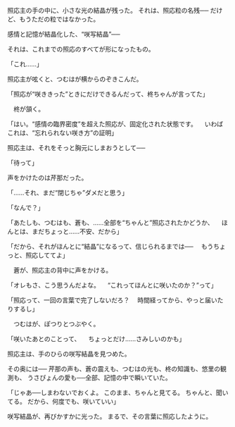 照応主の手の中に、小さな光の結晶が残った。
それは、照応粒の名残──
だけど、もうただの粒ではなかった。

感情と記憶が結晶化した、“咲写結晶”──

それは、これまでの照応のすべてが形になったもの。

「これ……」

照応主が呟くと、つむはが横からのぞきこんだ。

「照応が“咲ききった”ときにだけできるんだって、柊ちゃんが言ってた」

　柊が頷く。

「はい。“感情の臨界密度”を超えた照応が、固定化された状態です。
　いわばこれは、“忘れられない咲き方”の証明」

照応主は、それをそっと胸元にしまおうとして──

「待って」

声をかけたのは芹那だった。

「……それ、まだ“閉じちゃ”ダメだと思う」

「なんで？」

「あたしも、つむはも、蒼も、……全部を“ちゃんと”照応されたかどうか、
　ほんとは、まだちょっと……不安、だから」

「だから、それがほんとに“結晶”になるって、信じられるまでは──
　もうちょっと、照応しててよ」

　蒼が、照応主の背中に声をかける。

「オレもさ、こう思うんだよな。
　“これってほんとに咲いたのか？”って」

「照応って、一回の言葉で完了しないだろ？
　時間経ってから、やっと届いたりするし」

　つむはが、ぽつりとつぶやく。

「咲いたあとのことって、
　ちょっとだけ……さみしいのかも」

照応主は、手のひらの咲写結晶を見つめた。

その奥には──
芹那の声も、蒼の震えも、つむはの光も、柊の知識も、悠里の観測も、
うさぴょんの愛も──全部、記憶の中で瞬いていた。

「じゃあ──しまわないでおくよ。
このまま、ちゃんと見てる。
ちゃんと、聞いてる。
だから、何度でも、咲いていい」

咲写結晶が、再びかすかに光った。
まるで、その言葉に照応したように。